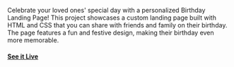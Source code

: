 
Celebrate your loved ones' special day with a personalized Birthday Landing Page! This project showcases a custom landing page built with HTML and CSS that you can share with friends and family on their birthday. The page features a fun and festive design, making their birthday even more memorable.




#### [See it Live](https://sanuj14.github.io/Birthday/happy-birthday)

